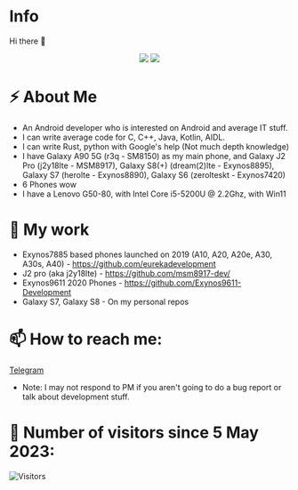 # Info
 Hi there 👋
<p align="center">
 <img src="https://raw.githubusercontent.com/roynatech2544/readme-generator/master/generated/languages.svg"/>
 <img src="https://raw.githubusercontent.com/roynatech2544/readme-generator/master/generated/overview.svg"/>
</p>

# ⚡ About Me
- An Android developer who is interested on Android and average IT stuff.
- I can write average code for C, C++, Java, Kotlin, AIDL.
- I can write Rust, python with Google's help (Not much depth knowledge)
- I have Galaxy A90 5G (r3q - SM8150) as my main phone, and Galaxy J2 Pro (j2y18lte - MSM8917), Galaxy S8(+) (dream(2)lte - Exynos8895), Galaxy S7 (herolte - Exynos8890), Galaxy S6 (zerolteskt - Exynos7420)
- 6 Phones wow
- I have a Lenovo G50-80, with Intel Core i5-5200U @ 2.2Ghz, with Win11

# 🔭 My work
- Exynos7885 based phones launched on 2019 (A10, A20, A20e, A30, A30s, A40) - https://github.com/eurekadevelopment
- J2 pro (aka j2y18lte) - https://github.com/msm8917-dev/
- Exynos9611 2020 Phones - https://github.com/Exynos9611-Development
- Galaxy S7, Galaxy S8 - On my personal repos
 
# 📫 How to reach me:
[Telegram](https://t.me/roynatech)
- Note: I may not respond to PM if you aren't going to do a bug report or talk about development stuff.

# 🤔 Number of visitors since 5 May 2023:
![Visitors](https://komarev.com/ghpvc/?username=roynatech2544)
